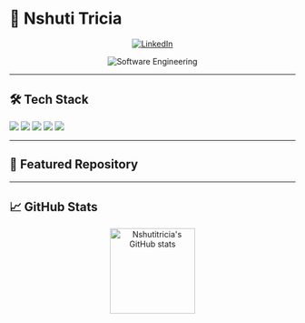 # 👋 Nshuti Tricia

<p align="center">
  <a href="https://www.linkedin.com/in/nshuti-tricia-680173228/">
    <img src="https://img.shields.io/badge/Connect%20on%20LinkedIn-0A66C2?style=for-the-badge&logo=linkedin&logoColor=white" alt="LinkedIn"/>
  </a>
</p>

<p align="center">
  <img src="https://img.shields.io/badge/Software%20Engineering-10162F?style=flat-square&logo=github&logoColor=white" alt="Software Engineering"/>
</p>

---

## 🛠️ Tech Stack

<p>
  <img src="https://img.shields.io/badge/HTML5-E34F26?style=flat-square&logo=html5&logoColor=white"/>
  <img src="https://img.shields.io/badge/CSS3-1572B6?style=flat-square&logo=css3&logoColor=white"/>
  <img src="https://img.shields.io/badge/Tailwind-38B2AC?style=flat-square&logo=tailwind-css&logoColor=white"/>
  <img src="https://img.shields.io/badge/JavaScript-F7DF1E?style=flat-square&logo=javascript&logoColor=black"/>
  <img src="https://img.shields.io/badge/TypeScript-3178C6?style=flat-square&logo=typescript&logoColor=white"/>
</p>

---

## 🌟 Featured Repository

<!-- Add your featured repo below when it's ready! Example: -->
<!-- [![My Cool Repo](https://github-readme-stats.vercel.app/api/pin/?username=Nshutitricia&repo=my-cool-repo&theme=tokyonight)](https://github.com/Nshutitricia/my-cool-repo) -->

---

## 📈 GitHub Stats

<p align="center">
  <img src="https://github-readme-stats.vercel.app/api?username=Nshutitricia&show_icons=true&theme=tokyonight" alt="Nshutitricia's GitHub stats" height="150"/>
</p>

